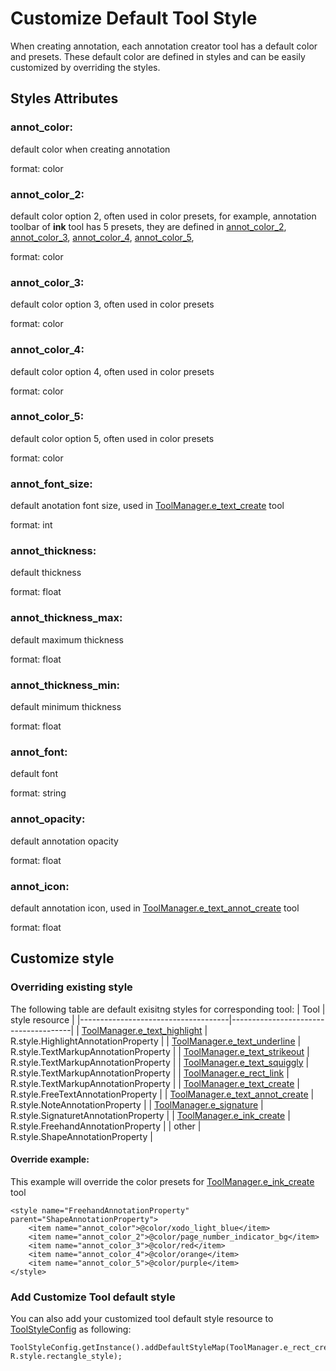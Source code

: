 # Customize Default Tool Style
When creating annotation, each annotation creator tool has a default color and presets. These default color are defined in styles and can be easily customized by overriding the styles.

## Styles Attributes
### annot_color:
default color when creating annotation

format: color

### annot_color_2:
default color option 2, often used in color presets, for example, annotation toolbar of **ink** tool has 5 presets, they are defined in [annot_color_2](#annot_color_2), [annot_color_3](#annot_color_3), [annot_color_4](#annot_color_4), [annot_color_5](#annot_color_5), 

format: color

### annot_color_3:
default color option 3, often used in color presets

format: color

### annot_color_4:
default color option 4, often used in color presets

format: color

### annot_color_5:
default color option 5, often used in color presets

format: color

### annot_font_size:
default anotation font size, used in [ToolManager.e_text_create]() tool

format: int

### annot_thickness:
default thickness

format: float

### annot_thickness_max:
default maximum thickness

format: float

### annot_thickness_min:
default minimum thickness

format: float

### annot_font:
default font

format: string

### annot_opacity:
default annotation opacity

format: float

### annot_icon:
default annotation icon, used in [ToolManager.e_text_annot_create]() tool

format: float

## Customize style
### Overriding existing style
The following table are default exisitng styles for corresponding tool:
| Tool                                | style resource                       |
|-------------------------------------|--------------------------------------|
| [ToolManager.e_text_highlight]()    | R.style.HighlightAnnotationProperty  |
| [ToolManager.e_text_underline]()    | R.style.TextMarkupAnnotationProperty |
| [ToolManager.e_text_strikeout]()    | R.style.TextMarkupAnnotationProperty |
| [ToolManager.e_text_squiggly]()     | R.style.TextMarkupAnnotationProperty |
| [ToolManager.e_rect_link]()         | R.style.TextMarkupAnnotationProperty |
| [ToolManager.e_text_create]()       | R.style.FreeTextAnnotationProperty   |
| [ToolManager.e_text_annot_create]() | R.style.NoteAnnotationProperty       |
| [ToolManager.e_signature]()         | R.style.SignaturetAnnotationProperty |
| [ToolManager.e_ink_create]()        | R.style.FreehandAnnotationProperty   |
| other                               | R.style.ShapeAnnotationProperty      |
#### Override example:
This example will override the color presets for [ToolManager.e_ink_create]() tool
```
<style name="FreehandAnnotationProperty" parent="ShapeAnnotationProperty">
    <item name="annot_color">@color/xodo_light_blue</item>
    <item name="annot_color_2">@color/page_number_indicator_bg</item>
    <item name="annot_color_3">@color/red</item>
    <item name="annot_color_4">@color/orange</item>
    <item name="annot_color_5">@color/purple</item>
</style>
```

### Add Customize Tool default style
You can also add your customized tool default style resource to [ToolStyleConfig]() as following:
```
ToolStyleConfig.getInstance().addDefaultStyleMap(ToolManager.e_rect_create, R.style.rectangle_style);
```





